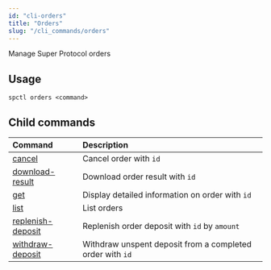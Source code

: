 ```yaml
---
id: "cli-orders"
title: "Orders"
slug: "/cli_commands/orders"
---
```


Manage Super Protocol orders

## Usage

```
spctl orders <command>
```

## Child commands

|**Command**|**Description**|
| :- | :- |
|[cancel](/developers/cli_commands/orders/cancel)|Cancel order with `id`|
|[download-result](/developers/cli_commands/orders/download-result)|Download order result with `id`|
|[get](/developers/cli_commands/orders/get)|Display detailed information on order with `id`|
|[list](/developers/cli_commands/orders/list)|List orders|
|[replenish-deposit](/developers/cli_commands/orders/replenish-deposit)|Replenish order deposit with `id` by `amount`|
|[withdraw-deposit](/developers/cli_commands/orders/withdraw-deposit)|Withdraw unspent deposit from a completed order with `id`|